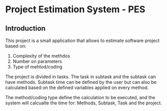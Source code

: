 Project Estimation System - PES
===============================

Introduction
------------

This project is a small application that allows to estimate software project based on:

1. Complexity of the methdos
2. Number on parameters
3. Type of mehtod/coding 

The project is divided in tasks. The task in subtask and the subtask can have methods. 
Subtask time can be defined by the user but can also be calculated based on the defined variables applied on every method.

The method/coding type define the calculation to be executed, and the system will calcualte the time 
for: Methods, Subtask, Task and the project.


